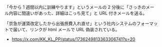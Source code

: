 「今から 1 週間以内に訓練やります」というメールの 2 分後に「さっきのメール内容に間違いがあった、詳細はこっち見て」と URL 付きメールを送る。

「京急が運賃改定したから出張旅費入れ直せ」という社内システムのフォーマットで届いて、リンクが html メールで URL 偽装されている。

- https://x.com/KK_KL_PP/status/1736249813363306741?s=20
